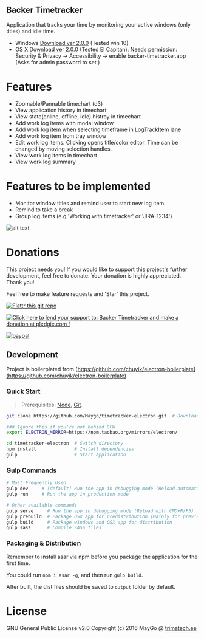 Backer Timetracker
---

Application that tracks your time by monitoring your active windows (only titles) and idle time.

- Windows [Download ver 2.0.0](https://github.com/MayGo/backer-timetracker/releases/download/2.0.0/BackerTimetracker.Setup.2.0.0.exe) (Tested win 10)
- OS X [Download ver 2.0.0](https://github.com/MayGo/backer-timetracker/releases/download/2.0.0/BackerTimetracker-2.0.0.dmg) (Tested El Capitan). Needs permission: Security & Privacy -> Accessibility -> enable backer-timetracker.app (Asks for admin password to set )

# Features
- Zoomable/Pannable timechart (d3)
- View application history in timechart
- View state(online, offline, idle) histroy in timechart
- Add work log items with modal window
- Add work log item when selecting timeframe in LogTrackItem lane
- Add work log item from tray window
- Edit work log items. Clicking opens title/color editor. Time can be changed by moving selection handles.
- View work log items in timechart
- View work log summary

# Features to be implemented
- Monitor window titles and remind user to start new log item.
- Remind to take a break
- Group log items (e.g 'Working with timetracker' or 'JIRA-1234')


![alt text](https://github.com/MayGo/backer-timetracker/raw/master/screenshots/timeline.PNG "Backer Timetracker screenshot")


# Donations 

This project needs you! If you would like to support this project's further development, feel free to donate. 
Your donation is highly appreciated. Thank you!

Feel free to make feature requests and 'Star' this project.

[![Flattr this git repo](http://api.flattr.com/button/flattr-badge-large.png)](https://flattr.com/submit/auto?user_id=MayGo&url=https://github.com/MayGo/backer-timetracker&title=Backer-Timetracker&language=en_GB&tags=github&category=software)

<a href='https://pledgie.com/campaigns/31267'><img alt='Click here to lend your support to: Backer Timetracker and make a donation at pledgie.com !' src='https://pledgie.com/campaigns/31267.png?skin_name=chrome' border='0' ></a>

[![paypal](https://www.paypalobjects.com/en_US/i/btn/btn_donateCC_LG.gif)](https://www.paypal.com/cgi-bin/webscr?cmd=_s-xclick&hosted_button_id=WWFJ9G2JQE5VW)



Development
---
Project is boilerplated from [https://github.com/chuyik/electron-boilerplate](https://github.com/chuyik/electron-boilerplate)

### Quick Start
> Prerequisites: [Node](https://nodejs.org/), [Git](https://git-scm.com/).

```bash
git clone https://github.com/Maygo/timetracker-electron.git  # Download this project

### Ignore this if you're not behind GFW
export ELECTRON_MIRROR=https://npm.taobao.org/mirrors/electron/

cd timetracker-electron  # Switch directory
npm install              # Install dependencies
gulp                     # Start application
```

### Gulp Commands
```bash
# Most Frequently Used
gulp dev     # [default] Run the app in debugging mode (Reload automatically)
gulp run     # Run the app in production mode

# Other available commands
gulp serve     # Run the app in debugging mode (Reload with CMD+R/F5)
gulp prebuild  # Package OSX app for predistribution (Mainly for preview)
gulp build     # Package windows and OSX app for distribution
gulp sass      # Compile SASS files
```

### Packaging & Distribution
Remember to install asar via npm before you package the application for the first time.

You could run `npm i asar -g`, and then run `gulp build`.

After built, the dist files should be saved to `output` folder by default.

# License
GNU General Public License v2.0
Copyright (c) 2016 MayGo @ [trimatech.ee](http://trimatech.ee)


